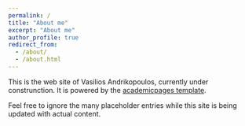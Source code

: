 ```yaml
---
permalink: /
title: "About me"
excerpt: "About me"
author_profile: true
redirect_from: 
  - /about/
  - /about.html
---
```


This is the web site of Vasilios Andrikopoulos, currently under construnction. It is powered by the [academicpages template](https://github.com/academicpages/academicpages.github.io).

Feel free to ignore the many placeholder entries while this site is being updated with actual content.


